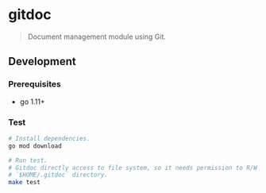 # gitdoc

> Document management module using Git.

## Development

### Prerequisites

- go 1.11+

### Test

```sh
# Install dependencies.
go mod download

# Run test.
# Gitdoc directly access to file system, so it needs permission to R/W on
# `$HOME/.gitdoc` directory.
make test
```
